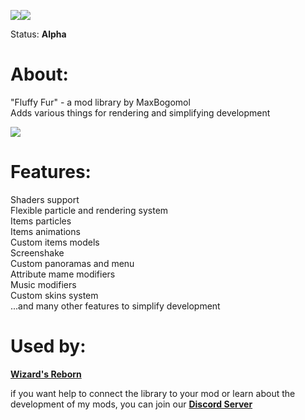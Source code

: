 [![](https://img.shields.io/badge/License-GPL--2.0-blue)](https://github.com/MaxBogomol/FluffyFur/blob/master/LICENSE)[![](https://img.shields.io/discord/1155188824360624148?color=Green&label=Discord&logo=Discord&style=flat-square)](https://discord.gg/cKf55qNugw)

Status: **Alpha**

# About:

"Fluffy Fur" - a mod library by MaxBogomol  
Adds various things for rendering and simplifying development

![](https://cdn.modrinth.com/data/srqzRpcV/images/535438bcbee00c80044ac6536511177e300c375d.png)

# Features:
Shaders support  
Flexible particle and rendering system  
Items particles  
Items animations  
Custom items models  
Screenshake  
Custom panoramas and menu  
Attribute mame modifiers  
Music modifiers  
Custom skins system  
...and many other features to simplify development

# Used by:
**[Wizard's Reborn](https://github.com/MaxBogomol/WizardsReborn)**

if you want help to connect the library to your mod or learn about the development of my mods, you can join our **[Discord Server](https://discord.gg/cKf55qNugw)**